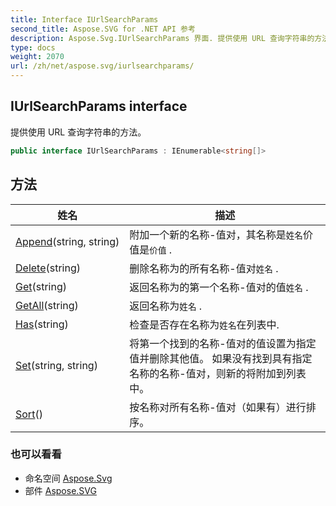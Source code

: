 ```yaml
---
title: Interface IUrlSearchParams
second_title: Aspose.SVG for .NET API 参考
description: Aspose.Svg.IUrlSearchParams 界面. 提供使用 URL 查询字符串的方法
type: docs
weight: 2070
url: /zh/net/aspose.svg/iurlsearchparams/
---
```

## IUrlSearchParams interface

提供使用 URL 查询字符串的方法。

```csharp
public interface IUrlSearchParams : IEnumerable<string[]>
```

## 方法

| 姓名 | 描述 |
| --- | --- |
| [Append](../../aspose.svg/iurlsearchparams/append/)(string, string) | 附加一个新的名称-值对，其名称是`姓名`价值是`价值` . |
| [Delete](../../aspose.svg/iurlsearchparams/delete/)(string) | 删除名称为的所有名称-值对`姓名` . |
| [Get](../../aspose.svg/iurlsearchparams/get/)(string) | 返回名称为的第一个名称-值对的值`姓名` . |
| [GetAll](../../aspose.svg/iurlsearchparams/getall/)(string) | 返回名称为`姓名` . |
| [Has](../../aspose.svg/iurlsearchparams/has/)(string) | 检查是否存在名称为`姓名`在列表中. |
| [Set](../../aspose.svg/iurlsearchparams/set/)(string, string) | 将第一个找到的名称-值对的值设置为指定值并删除其他值。 如果没有找到具有指定名称的名称-值对，则新的将附加到列表中。 |
| [Sort](../../aspose.svg/iurlsearchparams/sort/)() | 按名称对所有名称-值对（如果有）进行排序。 |

### 也可以看看

* 命名空间 [Aspose.Svg](../../aspose.svg/)
* 部件 [Aspose.SVG](../../)


